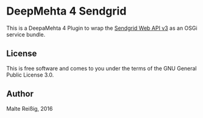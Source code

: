 
# DeepMehta 4 Sendgrid

This is a DeepaMehta 4 Plugin to wrap the [Sendgrid Web API v3](https://sendgrid.com/docs/API_Reference/Web_API_v3/index.html) as an OSGi service bundle.

## License

This is free software and comes to you under the terms of the GNU General Public License 3.0.

## Author

Malte Reißig, 2016


